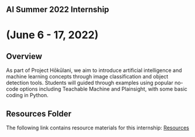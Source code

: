 ## AI Summer 2022 Internship
# (June 6 - 17, 2022)

## Overview
As part of Project Hōkūlani, we aim to introduce artificial intelligence and machine learning concepts through image classification
and object detection tools. Students will guided through examples using popular no-code options including Teachable Machine and Plainsight,
with some basic coding in Python.

## Resources Folder

The following link contains resource materials for this internship: [Resources](https://www.dropbox.com/sh/ezjs60n4yu3rstg/AABbeBteHXoxUCIAPXs6zpnJa?dl=0)
